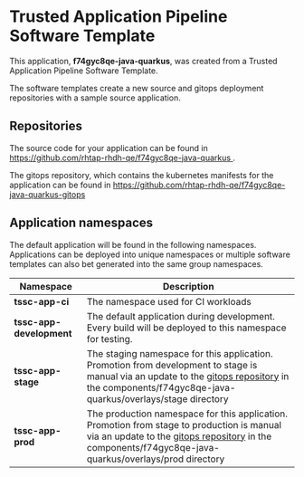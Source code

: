 # Trusted Application Pipeline Software Template

This application, **f74gyc8qe-java-quarkus**, was created from a Trusted Application Pipeline Software Template.

The software templates create a new source and gitops deployment repositories with a sample source application. 

## Repositories

The source code for your application can be found in [https://github.com/rhtap-rhdh-qe/f74gyc8qe-java-quarkus ](https://github.com/rhtap-rhdh-qe/f74gyc8qe-java-quarkus ).
 
The gitops repository, which contains the kubernetes manifests for the application can be found in 
[https://github.com/rhtap-rhdh-qe/f74gyc8qe-java-quarkus-gitops ](https://github.com/rhtap-rhdh-qe/f74gyc8qe-java-quarkus-gitops ) 

## Application namespaces 

The default application will be found in the following namespaces. Applications can be deployed into unique namespaces or multiple software templates can also bet generated into the same group namespaces.  

|  Namespace   |  Description   |  
| -------- | -------- |
| **tssc-app-ci** | The namespace used for CI workloads |
| **tssc-app-development** | The default application during development. Every build will be deployed to this namespace for testing. |
| **tssc-app-stage** | The staging namespace for this application. Promotion from development to stage is manual via an update to the [gitops repository](https://github.com/rhtap-rhdh-qe/f74gyc8qe-java-quarkus-gitops ) in the components/f74gyc8qe-java-quarkus/overlays/stage directory |
| **tssc-app-prod** | The production namespace for this application. Promotion from stage to production is manual via an update to the [gitops repository](https://github.com/rhtap-rhdh-qe/f74gyc8qe-java-quarkus-gitops ) in the components/f74gyc8qe-java-quarkus/overlays/prod directory |